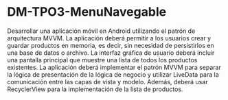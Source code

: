 # DM-TPO3-MenuNavegable
Desarrollar una aplicación móvil en Android utilizando el patrón de arquitectura MVVM. La aplicación deberá permitir a los usuarios crear y guardar productos en memoria, es decir, sin necesidad de persistirlos en una base de datos o archivo. La interfaz gráfica de usuario deberá incluir una pantalla principal que muestre una lista de todos los productos existentes. La aplicación deberá implementar el patrón MVVM para separar la lógica de presentación de la lógica de negocio y utilizar LiveData para la comunicación entre las capas de vista y modelo. Además, deberá usar RecyclerView para la implementación de la lista de productos.
